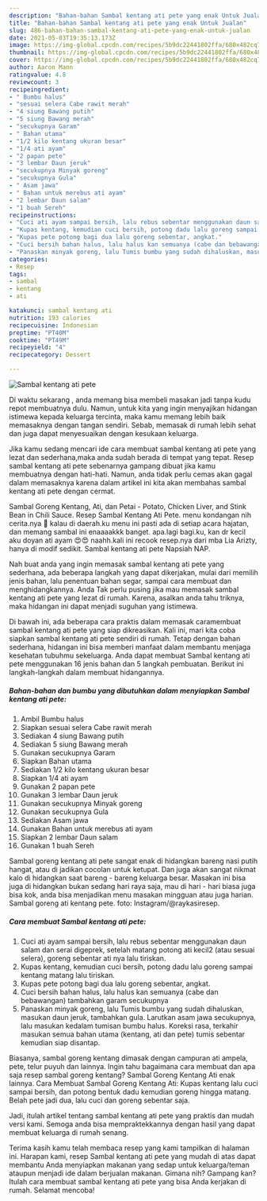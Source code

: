 ```yaml
---
description: "Bahan-bahan Sambal kentang ati pete yang enak Untuk Jualan"
title: "Bahan-bahan Sambal kentang ati pete yang enak Untuk Jualan"
slug: 486-bahan-bahan-sambal-kentang-ati-pete-yang-enak-untuk-jualan
date: 2021-05-03T19:35:13.173Z
image: https://img-global.cpcdn.com/recipes/5b9dc22441802ffa/680x482cq70/sambal-kentang-ati-pete-foto-resep-utama.jpg
thumbnail: https://img-global.cpcdn.com/recipes/5b9dc22441802ffa/680x482cq70/sambal-kentang-ati-pete-foto-resep-utama.jpg
cover: https://img-global.cpcdn.com/recipes/5b9dc22441802ffa/680x482cq70/sambal-kentang-ati-pete-foto-resep-utama.jpg
author: Aaron Mann
ratingvalue: 4.8
reviewcount: 3
recipeingredient:
- " Bumbu halus"
- "sesuai selera Cabe rawit merah"
- "4 siung Bawang putih"
- "5 siung Bawang merah"
- "secukupnya Garam"
- " Bahan utama"
- "1/2 kilo kentang ukuran besar"
- "1/4 ati ayam"
- "2 papan pete"
- "3 lembar Daun jeruk"
- "secukupnya Minyak goreng"
- "secukupnya Gula"
- " Asam jawa"
- " Bahan untuk merebus ati ayam"
- "2 lembar Daun salam"
- "1 buah Sereh"
recipeinstructions:
- "Cuci ati ayam sampai bersih, lalu rebus sebentar menggunakan daun salam dan serai digeprek, setelah matang potong ati kecil2 (atau sesuai selera), goreng sebentar ati nya lalu tiriskan."
- "Kupas kentang, kemudian cuci bersih, potong dadu lalu goreng sampai kentang matang lalu tiriskan."
- "Kupas pete potong bagi dua lalu goreng sebentar, angkat."
- "Cuci bersih bahan halus, lalu halus kan semuanya (cabe dan bebawangan) tambahkan garam secukupnya"
- "Panaskan minyak goreng, lalu Tumis bumbu yang sudah dihaluskan, masukan daun jeruk, tambahkan gula. Larutkan asam jawa secukupnya, lalu masukan kedalam tumisan bumbu halus. Koreksi rasa, terkahir masukan semua bahan utama (kentang, ati dan pete) tumis sebentar kemudian siap disantap."
categories:
- Resep
tags:
- sambal
- kentang
- ati

katakunci: sambal kentang ati 
nutrition: 193 calories
recipecuisine: Indonesian
preptime: "PT40M"
cooktime: "PT49M"
recipeyield: "4"
recipecategory: Dessert

---
```



![Sambal kentang ati pete](https://img-global.cpcdn.com/recipes/5b9dc22441802ffa/680x482cq70/sambal-kentang-ati-pete-foto-resep-utama.jpg)

Di waktu  sekarang , anda memang bisa membeli masakan jadi tanpa kudu repot membuatnya dulu. Namun, untuk kita yang ingin menyajikan hidangan istimewa kepada keluarga tercinta, maka kamu memang lebih baik memasaknya dengan tangan sendiri. Sebab, memasak di rumah lebih sehat dan juga dapat menyesuaikan dengan kesukaan keluarga.

Jika kamu sedang mencari ide cara membuat sambal kentang ati pete yang lezat dan sederhana,maka anda sudah berada di tempat yang tepat. Resep sambal kentang ati pete  sebenarnya gampang dibuat jika kamu membuatnya dengan hati-hati. Namun, anda tidak perlu cemas akan gagal dalam memasaknya 
karena dalam artikel ini kita akan membahas sambal kentang ati pete dengan cermat.  

Sambal Goreng Kentang, Ati, dan Petai - Potato, Chicken Liver, and Stink Bean in Chili Sauce. Resep Sambal Kentang Ati Pete. menu kondangan nih cerita.nya 🤭 kalau di daerah.ku menu ini pasti ada di setiap acara hajatan, dan memang sambal ini enaaaakkk banget. apa.lagi bagi.ku, kan dr kecil aku doyan ati ayam 😍😍 naahh.kali ini recook resep.nya dari mba Lia Arizty, hanya di modif sedikit. Sambal kentang ati pete Napsiah NAP.

Nah buat anda yang ingin memasak sambal kentang ati pete yang sederhana, ada beberapa langkah yang dapat dikerjakan, mulai dari memilih jenis bahan, lalu penentuan bahan segar, sampai cara membuat dan menghidangkannya. Anda Tak perlu pusing jika mau memasak sambal kentang ati pete yang lezat di rumah. Karena, asalkan anda  tahu triknya, maka hidangan ini dapat menjadi suguhan yang istimewa.

Di bawah ini, ada beberapa cara praktis  dalam memasak caramembuat sambal kentang ati pete yang siap dikreasikan. Kali ini, mari kita coba siapkan sambal kentang ati pete sendiri di rumah. Tetap dengan bahan sederhana, hidangan ini bisa memberi manfaat dalam membantu menjaga kesehatan tubuhmu sekeluarga. Anda dapat membuat Sambal kentang ati pete menggunakan 16 jenis bahan dan 5 langkah pembuatan. Berikut ini langkah-langkah dalam membuat hidangannya.

<!--inarticleads1-->

##### Bahan-bahan dan bumbu yang dibutuhkan dalam menyiapkan Sambal kentang ati pete:

1. Ambil  Bumbu halus
1. Siapkan sesuai selera Cabe rawit merah
1. Sediakan 4 siung Bawang putih
1. Sediakan 5 siung Bawang merah
1. Gunakan secukupnya Garam
1. Siapkan  Bahan utama
1. Sediakan 1/2 kilo kentang ukuran besar
1. Siapkan 1/4 ati ayam
1. Gunakan 2 papan pete
1. Gunakan 3 lembar Daun jeruk
1. Gunakan secukupnya Minyak goreng
1. Gunakan secukupnya Gula
1. Sediakan  Asam jawa
1. Gunakan  Bahan untuk merebus ati ayam
1. Siapkan 2 lembar Daun salam
1. Gunakan 1 buah Sereh


Sambal goreng kentang ati pete sangat enak di hidangkan bareng nasi putih hangat, atau di jadikan cocolan untuk ketupat. Dan juga akan sangat nikmat kalo di hidangkan saat bareng - bareng keluarga besar. Masakan ini bisa juga di hidangkan bukan sedang hari raya saja, mau di hari - hari biasa juga bisa kok, anda bisa menjadikan menu masakan mingguan atau juga harian. Sambal goreng ati kentang pete. foto: Instagram/@raykasiresep. 

<!--inarticleads2-->

##### Cara membuat Sambal kentang ati pete:

1. Cuci ati ayam sampai bersih, lalu rebus sebentar menggunakan daun salam dan serai digeprek, setelah matang potong ati kecil2 (atau sesuai selera), goreng sebentar ati nya lalu tiriskan.
1. Kupas kentang, kemudian cuci bersih, potong dadu lalu goreng sampai kentang matang lalu tiriskan.
1. Kupas pete potong bagi dua lalu goreng sebentar, angkat.
1. Cuci bersih bahan halus, lalu halus kan semuanya (cabe dan bebawangan) tambahkan garam secukupnya
1. Panaskan minyak goreng, lalu Tumis bumbu yang sudah dihaluskan, masukan daun jeruk, tambahkan gula. Larutkan asam jawa secukupnya, lalu masukan kedalam tumisan bumbu halus. Koreksi rasa, terkahir masukan semua bahan utama (kentang, ati dan pete) tumis sebentar kemudian siap disantap.


Biasanya, sambal goreng kentang dimasak dengan campuran ati ampela, pete, telur puyuh dan lainnya. Ingin tahu bagaimana cara membuat dan apa saja resep sambal goreng kentang? Sambal Goreng Kentang Ati enak lainnya. Cara Membuat Sambal Goreng Kentang Ati: Kupas kentang lalu cuci sampai bersih, dan potong bentuk dadu kemudian goreng hingga matang. Belah pete jadi dua, lalu cuci dan goreng sebentar saja. 

Jadi, itulah artikel tentang  sambal kentang ati pete  yang praktis dan mudah versi kami. Semoga anda bisa mempraktekkannya dengan hasil yang dapat membuat keluarga di rumah senang. 

Terima kasih kamu telah membaca resep yang kami tampilkan di halaman ini. Harapan kami, resep  Sambal kentang ati pete yang mudah di atas dapat membantu Anda menyiapkan makanan yang sedap untuk keluarga/teman ataupun menjadi ide dalam berjualan makanan. Gimana nih? Gampang kan? Itulah cara membuat sambal kentang ati pete yang bisa Anda kerjakan di rumah. Selamat mencoba!

